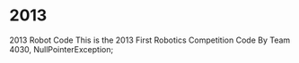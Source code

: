 2013
====

2013 Robot Code
This is the 2013 First Robotics Competition Code By Team 4030, NullPointerException;

